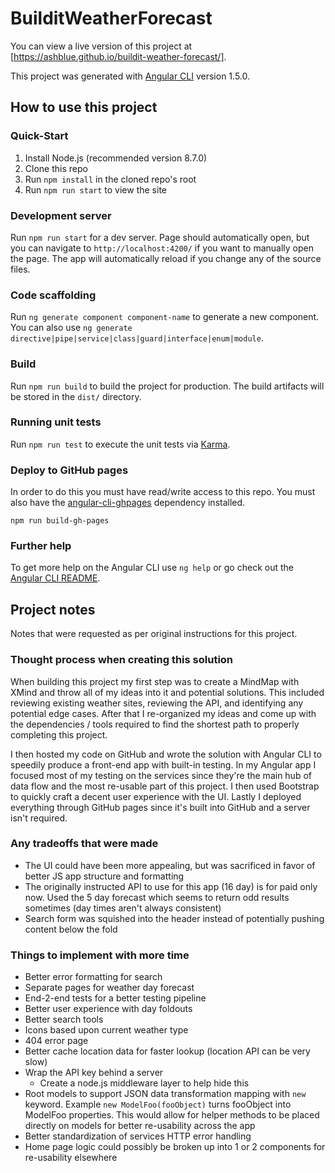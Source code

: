 # BuilditWeatherForecast

You can view a live version of this project at [https://ashblue.github.io/buildit-weather-forecast/].

This project was generated with [Angular CLI](https://github.com/angular/angular-cli) version 1.5.0.

## How to use this project

### Quick-Start

1. Install Node.js (recommended version 8.7.0)
1. Clone this repo
1. Run `npm install` in the cloned repo's root
1. Run `npm run start` to view the site

### Development server

Run `npm run start` for a dev server. Page should automatically open, but you can navigate to `http://localhost:4200/`
if you want to manually open the page. The app will automatically reload if you change any of the source files.

### Code scaffolding

Run `ng generate component component-name` to generate a new component. You can also use `ng generate directive|pipe|service|class|guard|interface|enum|module`.

### Build

Run `npm run build` to build the project for production. The build artifacts will be stored in the `dist/` directory.

### Running unit tests

Run `npm run test` to execute the unit tests via [Karma](https://karma-runner.github.io).

### Deploy to GitHub pages

In order to do this you must have read/write access to this repo. You must also have the 
[angular-cli-ghpages](https://github.com/angular-buch/angular-cli-ghpages) dependency installed.

`npm run build-gh-pages`

### Further help

To get more help on the Angular CLI use `ng help` or go check out the [Angular CLI README](https://github.com/angular/angular-cli/blob/master/README.md).

## Project notes

Notes that were requested as per original instructions for this project.

### Thought process when creating this solution

When building this project my first step was to create a MindMap with XMind and throw all of my ideas into it and
potential solutions. This included reviewing existing weather sites, reviewing the API, and identifying any potential
edge cases. After that I re-organized my ideas and come up with the dependencies / tools required to find
the shortest path to properly completing this project. 

I then hosted my code on GitHub and wrote the solution with Angular CLI to speedily produce a front-end app with
built-in testing. In my Angular app I focused most of my testing on the services since they're the main hub of data flow
and the most re-usable part of this project. I then used Bootstrap to quickly craft a decent user experience with the 
UI. Lastly I deployed everything through GitHub pages since it's built into GitHub and a server isn't required.

### Any tradeoffs that were made

* The UI could have been more appealing, but was sacrificed in favor of better JS app structure and formatting
* The originally instructed API to use for this app (16 day) is for paid only now. Used the 5 day forecast which seems
to return odd results sometimes (day times aren't always consistent)
* Search form was squished into the header instead of potentially pushing content below the fold

### Things to implement with more time

* Better error formatting for search
* Separate pages for weather day forecast
* End-2-end tests for a better testing pipeline
* Better user experience with day foldouts
* Better search tools
* Icons based upon current weather type
* 404 error page
* Better cache location data for faster lookup (location API can be very slow)
* Wrap the API key behind a server
  * Create a node.js middleware layer to help hide this
* Root models to support JSON data transformation mapping with `new` keyword. Example `new ModelFoo(fooObject)` turns
fooObject into ModelFoo properties. This would allow for helper methods to be placed directly on models for better
re-usability across the app
* Better standardization of services HTTP error handling
* Home page logic could possibly be broken up into 1 or 2 components for re-usability elsewhere
